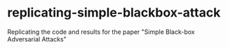 # replicating-simple-blackbox-attack
Replicating the code and results for the paper "Simple Black-box Adversarial Attacks"
